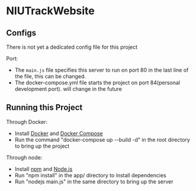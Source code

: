 # NIUTrackWebsite
## Configs
There is not yet a dedicated config file for this project  
  
Port:
- The `main.js` file specifies this server to run on port 80 in the last line of the file, this can be changed.
- The docker-compose.yml file starts the project on port 84(personal development port). will change in the future
  
    
## Running this Project
Through Docker:  
 - Install [Docker](https://www.docker.com/) and [Docker Compose](https://docs.docker.com/compose/)  
 - Run the command "docker-compose up --build -d" in the root directory to bring up the project 
   
 Through node:
 - Install [npm](https://www.npmjs.com/) and [Node.js](https://nodejs.org/en/download/)
 - Run "npm install" in the app/ directory to install dependencies
 - Run "nodejs main.js" in the same directory to bring up the server 
